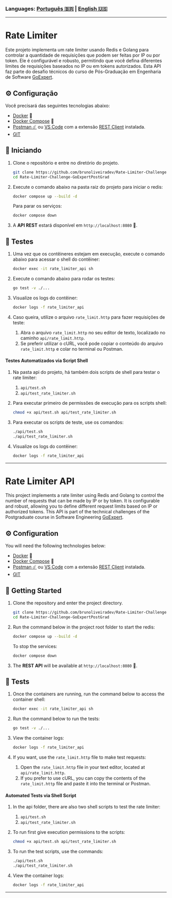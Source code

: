 ### Languages: [Português 🇧🇷](#Rate-Limiter) | [English 🇺🇸](#rate-limiter-api)

---

# Rate Limiter

Este projeto implementa um rate limiter usando Redis e Golang para controlar a quantidade de requisições que podem ser
feitas por IP ou por token.
Ele é configurável e robusto, permitindo que você defina diferentes limites de requisições baseados no IP ou em tokens
autorizados.
Esta API faz parte do desafio técnicos do curso de Pós-Graduação em Engenharia de
Software [GoExpert](https://goexpert.fullcycle.com.br/pos-goexpert/).

## ⚙️ Configuração

Você precisará das seguintes tecnologias abaixo:

- [Docker](https://docs.docker.com/get-docker/) 🐳
- [Docker Compose](https://docs.docker.com/compose/install/) 🐳
- [Postman ☄️](https://www.postman.com/downloads/) ou [VS Code](https://code.visualstudio.com/download) com a
  extensão [REST Client](https://marketplace.visualstudio.com/items?itemName=humao.rest-client) instalada.
- [GIT](https://git-scm.com/downloads)

## 🚀 Iniciando

1. Clone o repositório e entre no diretório do projeto.
   ```sh
   git clone https://github.com/brunoliveiradev/Rate-Limiter-Challenge-GoExpertPostGrad.git
   cd Rate-Limiter-Challenge-GoExpertPostGrad
   ```

2. Execute o comando abaixo na pasta raiz do projeto para iniciar o redis:
   ```sh
   docker compose up --build -d
   ```

   Para parar os serviços:
   ```sh
   docker compose down
   ```

3. A **API REST** estará disponível em `http://localhost:8080` 🚀.

## 🧪 Testes

1. Uma vez que os contêineres estejam em execução, execute o comando abaixo para acessar o shell do contêiner:
    ```sh
    docker exec -it rate_limiter_api sh
    ```
2. Execute o comando abaixo para rodar os testes:
    ```sh
    go test -v ./...
    ```
3. Visualize os logs do contêiner:
    ```sh
    docker logs -f rate_limiter_api
    ```

4. Caso queira, utilize o arquivo `rate_limit.http` para fazer requisições de teste:
    1. Abra o arquivo `rate_limit.http` no seu editor de texto, localizado no caminho `api/rate_limit.http`.
    2. Se preferir utilizar o cURL, você pode copiar o conteúdo do arquivo `rate_limit.http` e colar no terminal ou
       Postman.

#### Testes Automatizados via Script Shell

1. Na pasta api do projeto, há também dois scripts de shell para testar o rate limiter:
    1. `api/test.sh `
    2. `api/test_rate_limiter.sh`

2. Para executar primeiro de permissões de execução para os scripts shell:
    ```sh
    chmod +x api/test.sh api/test_rate_limiter.sh
    ```
3. Para executar os scripts de teste, use os comandos:
    ```sh
    ./api/test.sh
    ./api/test_rate_limiter.sh
    ```

4. Visualize os logs do contêiner:
    ```sh
    docker logs -f rate_limiter_api
    ```
---

# Rate Limiter API

This project implements a rate limiter using Redis and Golang to control the number of requests that can be made by IP
or by token.
It is configurable and robust, allowing you to define different request limits based on IP or authorized tokens.
This API is part of the technical challenges of the Postgraduate course in Software
Engineering [GoExpert](https://goexpert.fullcycle.com.br/pos-goexpert/).

## ⚙️ Configuration

You will need the following technologies below:

- [Docker](https://docs.docker.com/get-docker/) 🐳
- [Docker Compose](https://docs.docker.com/compose/install/) 🐳
- [Postman ☄️](https://www.postman.com/downloads/) ou [VS Code](https://code.visualstudio.com/download) com a
  extensão [REST Client](https://marketplace.visualstudio.com/items?itemName=humao.rest-client) instalada.
- [GIT](https://git-scm.com/downloads)

## 🚀 Getting Started

1. Clone the repository and enter the project directory.
   ```sh
   git clone https://github.com/brunoliveiradev/Rate-Limiter-Challenge-GoExpertPostGrad.git
   cd Rate-Limiter-Challenge-GoExpertPostGrad
   ```
2. Run the command below in the project root folder to start the redis:
   ```sh
   docker compose up --build -d
   ```

   To stop the services:
    ```sh
    docker compose down
    ```

3. The **REST API** will be available at `http://localhost:8080` 🚀.

## 🧪 Tests

1. Once the containers are running, run the command below to access the container shell:
    ```sh
    docker exec -it rate_limiter_api sh
    ```
2. Run the command below to run the tests:
    ```sh
    go test -v ./...
    ```
3. View the container logs:
    ```sh
    docker logs -f rate_limiter_api
    ```
   
4. If you want, use the `rate_limit.http` file to make test requests:
    1. Open the `rate_limit.http` file in your text editor, located at `api/rate_limit.http`.
    2. If you prefer to use cURL, you can copy the contents of the `rate_limit.http` file and paste it into the terminal
       or Postman.

#### Automated Tests via Shell Script

1. In the api folder, there are also two shell scripts to test the rate limiter:
    1. `api/test.sh `
    2. `api/test_rate_limiter.sh`
2. To run first give execution permissions to the scripts:
   ```sh
   chmod +x api/test.sh api/test_rate_limiter.sh
   ```
3. To run the test scripts, use the commands:
    ```sh
    ./api/test.sh
    ./api/test_rate_limiter.sh
    ```

4. View the container logs:
    ```sh
    docker logs -f rate_limiter_api
    ```
---
